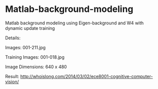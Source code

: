 # Matlab-background-modeling
Matlab background modeling using Eigen-background and W4 with dynamic update training
 
Details:

Images: 001-211.jpg

Training Images: 001-018.jpg

Image Dimensions: 640 x 480 

Result: http://whoislong.com/2014/03/02/ece8001-cognitive-computer-vision/
